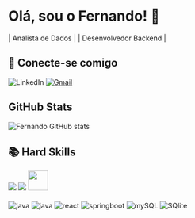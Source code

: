 # Olá, sou o Fernando! 👋

| Analista de Dados |
| Desenvolvedor Backend |

## 📲 Conecte-se comigo
![LinkedIn](https://img.shields.io/badge/-LinkedIn-000?style=for-the-badge&logo=linkedin&logoColor=FF00F6&color:FFF)
[![Gmail](https://img.shields.io/badge/Gmail-333333?style=for-the-badge&logo=gmail&logoColor=red)](mailto:antonnyfernando@gmail.com)

## GitHub Stats
![Fernando GitHub stats](https://github-readme-stats.vercel.app/api?username=FernandoSilva95&show_icons=true&theme=dracula)

## 📚 Hard Skills

 <img src="https://img.icons8.com/color/48/000000/python--v1.png"/>
 <img src="https://img.icons8.com/color/40/null/java-coffee-cup-logo--v1.png"/>
 <img src="https://cdn.jsdelivr.net/gh/devicons/devicon/icons/react/react-original.svg" width='40' heigth='40'/>
 

 
<div style="display: inline_block"><br/>
  <img align="center" alt="java" src="https://img.shields.io/badge/python-3670A0?style=for-the-badge&logo=python&logoColor=ffdd54" />
  <img align="center" alt="java" src="https://img.shields.io/badge/Java-ED8B00?style=for-the-badge&logo=openjdk&logoColor=white" />
  <img align="center" alt="react" src="https://img.shields.io/badge/React-20232A?style=for-the-badge&logo=react&logoColor=61DAFB" /> 
  <img align="center" alt="springboot" src="https://img.shields.io/badge/Spring-6DB33F?style=for-the-badge&logo=spring&logoColor=white" />  
  <img align="center" alt="mySQL" src="https://img.shields.io/badge/MySQL-00000F?style=for-the-badge&logo=mysql&logoColor=white" /> 
  <img align="center" alt="SQlite" src="https://img.shields.io/badge/SQLite-07405E?style=for-the-badge&logo=sqlite&logoColor=white" />
</div>
